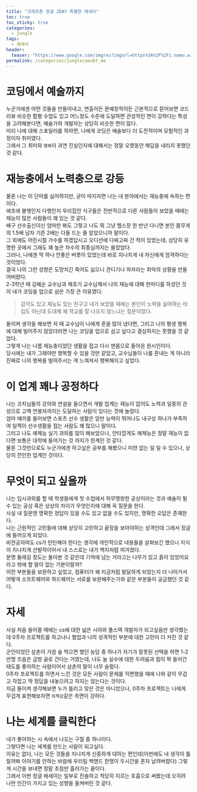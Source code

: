 ```yaml
---
title: "크래프톤 정글 2DAY 특별한 에세이"
toc: true
toc_sticky: true
categories:
  - jungle
tags:
  - 에세이
header:
  teaser: "https://www.google.com/imgres?imgurl=https%3A%2F%2Fi.namu.wiki%2Fi%2FNAqe6mVtklvjfnwBcpH5EXHN6i3re9LoOf7cmm4AxQgD7dTuym5to98J8SQOmmOigmVRP2q1cb0U18_MSVzDrw.svg&tbnid=G8i0WgtmP3majM&vet=12ahUKEwjer8z-tYWFAxWbbfUHHelKDB4QMygAegQIARBe..i&imgrefurl=https%3A%2F%2Fnamu.wiki%2Fw%2F%25EC%2584%259C%25EC%259A%25B8%25EC%2598%2588%25EC%2588%25A0%25EB%258C%2580%25ED%2595%2599%25EA%25B5%2590&docid=6Lim0bjvYoKVBM&w=810&h=798&q=%EC%84%9C%EC%9A%B8%EC%98%88%EB%8C%80&ved=2ahUKEwjer8z-tYWFAxWbbfUHHelKDB4QMygAegQIARBe"
permalink: /categories/jungle/aoubt_me
---
```

# 코딩에서 예술까지
누군가에겐 어떤 것들을 만들어내고, 연출이든 문예창작이든 근본적으로 뜯어보면 코드리뷰 비슷한 합평 수업도 있고 어느정도 수준에 도달하면 관성적인 면이 강하다는 특성을 고려해본다면, 예술가와 개발자는 상당히 비슷한 면이 많다.<br>
미리 나에 대해 스포일러를 하자면, 나에게 코딩은 예술보다 더 도전적이며 모험적인 과정이자 취미였다.<br>
그래서 그 취미와 `행복`이 과연 진실인지에 대해서는 정말 오랫동안 해답을 내리지 못했던 것 같다.
# 재능충에서 노력충으로 강등
물론 나는 이 단어를 싫어하지만, 굳이 따지자면 나는 내 분야에서는 재능충에 속하는 편이다.<br>
애초에 불행인지 다행인지 우리집안 식구들은 전반적으로 다른 사람들이 보았을 때에는 재능이 많은 사람들이 꽤 있는 것 같다.<br>
배구 선수출신이신 엄마만 봐도 그렇고 나도 뭐 그냥 헬스장 한 반년 다니면 본인 몸무게의 1.5배 남자 기준 2배는 다들 드는 줄 알았으니까 말이다.<br>
그 외에도 어린시절 가수를 하겠답시고 오디션에 다짜고짜 간 적이 있었는데, 상당히 유명한 곳에서 그래도 꽤 높은 차수의 최종심까지는 들었었다.<br>
그러나, 나에겐 딱 하나 안좋은 버릇이 있었는데 바로 지나치게 내 자신에게 엄격하다는 것이었다.<br>
결국 나의 그런 성향은 도망치긴 죽어도 싫으니 견디기나 하자라는 최악의 상황을 만들어버렸다.<br> 2-3학년 때 김혜순 교수님과 채호기 교수님께서 나의 재능에 대해 한마디를 하셨던 것이 내가 코딩을 업으로 삼은 가장 큰 이유였다.<br>
>감각도 있고 재능도 있는 친구고 내가 보았을 때에는 본인이 노력을 싫어하는 타입도 아닌데 도대체 왜 학교를 잘 나오지 않느냐는 질문이었다.


돌이켜 생각을 해보면 저 때 교수님이 나에게 혼을 많이 냈다면, 그리고 나의 평생 행복에 대해 빌어주지 않았더라면 나는 코딩을 업으로 삼고 싶다고 결심하지는 못했을 것 같았다.<br>
그렇게 나는 나름 재능충이었던 생활을 접고 다시 맨몸으로 돌아온 원시인이다.<br>
당시에는 내가 그래야만 행복할 수 있을 것만 같았고, 교수님들이 나를 혼내는 게 아니라 진짜로 나의 행복을 빌어주시는 게 느껴져서 행복해지고 싶었다.
# 이 업계 꽤나 공정하다
나는 코치님들의 강의와 연설을 들으면서 개발 업계는 재능이 없어도 노력과 일종의 관성으로 고액 연봉자까지는 도달하는 사람이 있다는 것에 놀랐다.<br>
엄마 얘끼를 들어보면 스포츠 선수 생활은 암만 능력이 뛰어나도 내구성 하나가 부족하여 일찍이 선수생활을 접는 사람도 꽤 많으니 말이다.<br>
그리고 나도 예체능 실기 과외를 많이 해보았으나, 안타깝게도 예체능은 정말 재능이 없다면 보통은 대학에 들어가는 것 까지가 한계인 것 같다.<br>
물론 그것만으로도 누군가에겐 하고싶은 공부를 해봤으니 미련 없는 일 일 수 있으나, 상당히 잔인한 업계인 것이다.
# 무엇이 되고 싶을까
나는 입시과외를 할 때 학생들에게 첫 수업에서 허무맹랑한 공상이라는 것과 예술이 될 수 있는 공상 혹은 상상의 차이가 무엇인지에 대해 꼭 질문을 한다.<br>
사실 내 질문엔 명확한 정답이 있을 수도 있고 없을 수도 있지만, 명확한 오답은 존재한다.<br>
나는 근원적인 고민들에 대해 상당히 고민하고 끝장을 보아야하는 성격인데 그래서 정글에 들어오게 되었다.<br>
비전공자여도 cs가 탄탄해야 한다는 생각에 개인적으로 내용들을 살펴보긴 했으나 지식이 지나치게 산발적이어서 내 스스로는 내가 백지처럼 여겨졌다.<br>
분명 둘레길 정도는 돌아본 것 같은데 기억에 남는 거라고는 나무가 있고 흙이 있었어요라고 밖에 할 말이 없는 기분이랄까?<br>
이런 부분들을 보완하고 싶었고, 컴퓨터가 왜 지금처럼 발달하게 되었는지 더 나아가서 어떻게 소프트웨어와 하드웨어는 서로를 보완해주는가와 같은 부분들이 궁금했던 것 같다.
# 자세
사실 처음 들어올 때에는 cs에 대한 넓은 시야와 풀스택 개발자가 되고싶음만 생각했는데 0주차 프로젝트를 하고나니 협업과 나의 성격적인 부분에 대한 고민이 더 커진 것 같다.<br>
군인이었던 삼촌이 가끔 술 먹으면 했던 농담 중 하나가 자기가 잘못된 선택을 하면 1-2만명 즈음은 금방 골로 간다는 거였는데, 나도 늘 실수에 대한 두려움과 힘이 팍 들어간 태도를 좋아하는 사람이어서 삼촌의 말이 너무 슬펐다.<br>
0주차 프로젝트를 하면서 느낀 것은 모든 사람이 문제를 직면했을 때에 나와 같이 무겁고 각잡고 딱 정답을 내놓으려고 하지는 않는다는 것이다.<br>
지금 돌이켜 생각해보면 누가 틀리고 맞은 것은 아니었으나, 0주차 프로젝트는 나에게 무겁게 표현해보자면 `죄책감`같은 측면이 강하다.
# 나는 세계를 클릭한다
내가 좋아하는 시 속에서 나오는 구절 중 하나이다.<br>
그렇다면 나는 세계를 만드는 사람이 되고싶다.<br>
이유는 없다, 나는 모든 것들을 지나치게 신중하게 대하는 편인데(이번에도 내 생각이 틀릴까봐 이야기를 안하는 바람에 우리팀 백엔드 한명이 두시간을 혼자 날려버렸다) 그렇게 시간을 보내면 정말 초침만 흘러가는 꼴이다.<br>
그래서 이번 정글 에세이는 일부로 진솔하고 적당히 지르는 호흡으로 써봤는데
오히려 나란 인간이 가지고 있는 성향을 들켜버린 것 같다.<br>